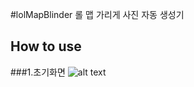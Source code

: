 #lolMapBlinder
롤 맵 가리게 사진 자동 생성기

## How to use

###1.초기화면
![alt text](https://https://github.com/ChoYeonJun/ToyProjects/blob/master/lolMapBlinder/readme/step1.PNG?raw=true)
